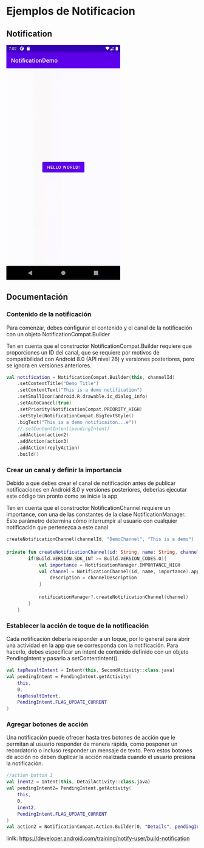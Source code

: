 # Ejemplos de Notificacion

## Notification
<img src="1.gif" alt="drawing" width="300"/>

## Documentación

### Contenido de la notificación
Para comenzar, debes configurar el contenido y el canal de la notificación con un objeto NotificationCompat.Builder

Ten en cuenta que el constructor NotificationCompat.Builder requiere que proporciones un ID del canal, que se requiere por motivos de compatibilidad con Android 8.0 (API nivel 26) y versiones posteriores, pero se ignora en versiones anteriores.

```kotlin
val notification = NotificationCompat.Builder(this, channelId)
    .setContentTitle("Demo Title")
    .setContentText("This is a demo notification")
    .setSmallIcon(android.R.drawable.ic_dialog_info)
    .setAutoCancel(true)
    .setPriority(NotificationCompat.PRIORITY_HIGH)
    .setStyle(NotificationCompat.BigTextStyle()
    .bigText("This is a demo notificaiton...e"))
    //.setContentIntent(pendingIntent)
    .addAction(action2)
    .addAction(action3)
    .addAction(replyAction)
    .build()
```

### Crear un canal y definir la importancia

Debido a que debes crear el canal de notificación antes de publicar notificaciones en Android 8.0 y versiones posteriores, deberías ejecutar este código tan pronto como se inicie la app

Ten en cuenta que el constructor NotificationChannel requiere un importance, con una de las constantes de la clase NotificationManager. Este parámetro determina cómo interrumpir al usuario con cualquier notificación que pertenezca a este canal

```kotlin
createNotificationChannel(channelId, "DemoChannel", "This is a demo")

private fun createNotificationChannel(id: String, name: String, channelDescription: String){
        if(Build.VERSION.SDK_INT >= Build.VERSION_CODES.O){
            val importance = NotificationManager.IMPORTANCE_HIGH
            val channel = NotificationChannel(id, name, importance).apply {
                description = channelDescription
            }

            notificationManager?.createNotificationChannel(channel)
        }
    }
```

### Establecer la acción de toque de la notificación
Cada notificación debería responder a un toque, por lo general para abrir una actividad en la app que se corresponda con la notificación. Para hacerlo, debes especificar un intent de contenido definido con un objeto PendingIntent y pasarlo a setContentIntent().

```kotlin
val tapResultIntent = Intent(this, SecondActivity::class.java)
val pendingIntent = PendingIntent.getActivity(
    this,
    0,
    tapResultIntent,
    PendingIntent.FLAG_UPDATE_CURRENT
)
```

### Agregar botones de acción
Una notificación puede ofrecer hasta tres botones de acción que le permitan al usuario responder de manera rápida, como posponer un recordatorio o incluso responder un mensaje de texto. Pero estos botones de acción no deben duplicar la acción realizada cuando el usuario presiona la notificación.

```kotlin
//action button 1
val inent2 = Intent(this, DetailActivity::class.java)
val pendingIntent2= PendingIntent.getActivity(
    this,
    0,
    inent2,
    PendingIntent.FLAG_UPDATE_CURRENT
)
val action2 = NotificationCompat.Action.Builder(0, "Details", pendingIntent2).build()
```

linlk: https://developer.android.com/training/notify-user/build-notification 


